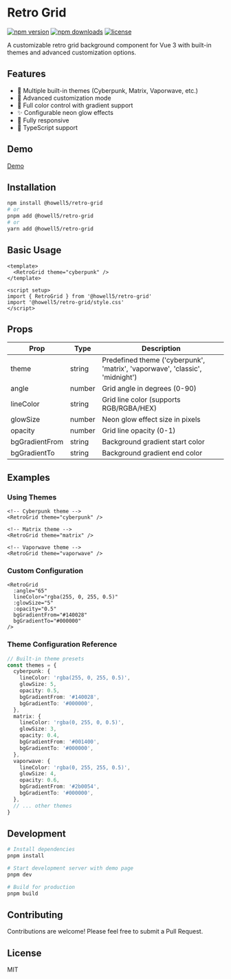 # Retro Grid

[![npm version](https://img.shields.io/npm/v/@howell5/retro-grid.svg)](https://www.npmjs.com/package/@howell5/retro-grid)
[![npm downloads](https://img.shields.io/npm/dm/@howell5/retro-grid.svg)](https://www.npmjs.com/package/@howell5/retro-grid)
[![license](https://img.shields.io/npm/l/express.svg)]()

A customizable retro grid background component for Vue 3 with built-in themes and advanced customization options.

## Features

- 🎨 Multiple built-in themes (Cyberpunk, Matrix, Vaporwave, etc.)
- 🎯 Advanced customization mode
- 🌈 Full color control with gradient support
- ✨ Configurable neon glow effects
- 📱 Fully responsive
- 🔧 TypeScript support

## Demo

[Demo](https://howell5.github.io/retro-grid/)

## Installation

```bash
npm install @howell5/retro-grid
# or
pnpm add @howell5/retro-grid
# or
yarn add @howell5/retro-grid
```

## Basic Usage

```vue
<template>
  <RetroGrid theme="cyberpunk" />
</template>

<script setup>
import { RetroGrid } from '@howell5/retro-grid'
import '@howell5/retro-grid/style.css'
</script>
```

## Props

| Prop           | Type   | Description                                                                  |
| -------------- | ------ | ---------------------------------------------------------------------------- |
| theme          | string | Predefined theme ('cyberpunk', 'matrix', 'vaporwave', 'classic', 'midnight') |
| angle          | number | Grid angle in degrees (0-90)                                                 |
| lineColor      | string | Grid line color (supports RGB/RGBA/HEX)                                      |
| glowSize       | number | Neon glow effect size in pixels                                              |
| opacity        | number | Grid line opacity (0-1)                                                      |
| bgGradientFrom | string | Background gradient start color                                              |
| bgGradientTo   | string | Background gradient end color                                                |

## Examples

### Using Themes

```vue
<!-- Cyberpunk theme -->
<RetroGrid theme="cyberpunk" />

<!-- Matrix theme -->
<RetroGrid theme="matrix" />

<!-- Vaporwave theme -->
<RetroGrid theme="vaporwave" />
```

### Custom Configuration

```vue
<RetroGrid
  :angle="65"
  lineColor="rgba(255, 0, 255, 0.5)"
  :glowSize="5"
  :opacity="0.5"
  bgGradientFrom="#140028"
  bgGradientTo="#000000"
/>
```

### Theme Configuration Reference

```typescript
// Built-in theme presets
const themes = {
  cyberpunk: {
    lineColor: 'rgba(255, 0, 255, 0.5)',
    glowSize: 5,
    opacity: 0.5,
    bgGradientFrom: '#140028',
    bgGradientTo: '#000000',
  },
  matrix: {
    lineColor: 'rgba(0, 255, 0, 0.5)',
    glowSize: 3,
    opacity: 0.4,
    bgGradientFrom: '#001400',
    bgGradientTo: '#000000',
  },
  vaporwave: {
    lineColor: 'rgba(0, 255, 255, 0.5)',
    glowSize: 4,
    opacity: 0.6,
    bgGradientFrom: '#2b0054',
    bgGradientTo: '#000000',
  },
  // ... other themes
}
```

## Development

```bash
# Install dependencies
pnpm install

# Start development server with demo page
pnpm dev

# Build for production
pnpm build
```

## Contributing

Contributions are welcome! Please feel free to submit a Pull Request.

## License

MIT
